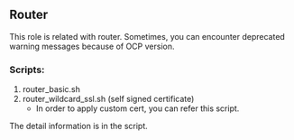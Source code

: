 Router
----

This role is related with router. Sometimes, you can encounter deprecated warning messages because of OCP version.

### Scripts:
1. router_basic.sh  
2. router_wildcard_ssl.sh (self signed certificate)
	* In order to apply custom cert, you can refer this script.
	

The detail information is in the script.